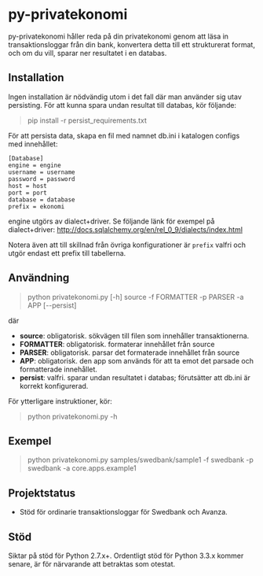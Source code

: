 py-privatekonomi
================
py-privatekonomi håller reda på din privatekonomi genom att läsa in transaktionsloggar från din bank, konvertera detta till ett strukturerat format, och om du vill, sparar ner resultatet i en databas.

Installation
------------
Ingen installation är nödvändig utom i det fall där man använder sig utav persisting. För att kunna spara undan resultat till databas, kör följande:

> pip install -r persist_requirements.txt

För att persista data, skapa en fil med namnet db.ini i katalogen configs med innehållet:

```
[Database]
engine = engine
username = username
password = password
host = host
port = port
database = database
prefix = ekonomi
```

engine utgörs av dialect+driver.
Se följande länk för exempel på dialect+driver:
    http://docs.sqlalchemy.org/en/rel_0_9/dialects/index.html

Notera även att till skillnad från övriga konfigurationer är `prefix` valfri och utgör endast ett prefix till tabellerna.

Användning
----------
> python privatekonomi.py [-h] source -f FORMATTER -p PARSER -a APP [--persist]

där
* **source**: obligatorisk. sökvägen till filen som innehåller transaktionerna.
* **FORMATTER**: obligatorisk. formaterar innehållet från source
* **PARSER**: obligatorisk. parsar det formaterade innehållet från source
* **APP**: obligatorisk. den app som används för att ta emot det parsade och formatterade innehållet.
* **persist**: valfri. sparar undan resultatet i databas; förutsätter att db.ini är korrekt konfigurerad.

För ytterligare instruktioner, kör:

> python privatekonomi.py -h

Exempel
-------
> python privatekonomi.py samples/swedbank/sample1 -f swedbank -p swedbank -a core.apps.example1

Projektstatus
-------------
* Stöd för ordinarie transaktionsloggar för Swedbank och Avanza.

Stöd
----
Siktar på stöd för Python 2.7.x+. Ordentligt stöd för Python 3.3.x kommer senare, är för närvarande att betraktas som otestat.
